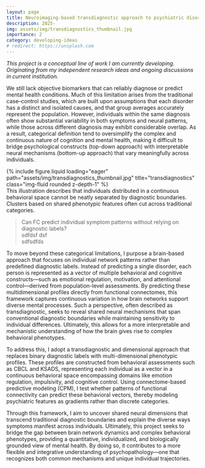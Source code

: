 ```yaml
---
layout: page
title: Neuroimaging-based transdiagnostic approach to psychiatric disorders in adolescents
description: 2025-
img: assets/img/transdiagnostics_thumbnail.jpg
importance: 2
category: developing-ideas
# redirect: https://unsplash.com
---
```


<i>This project is a conceptual line of work I am currently developing. Originating from my independent research ideas and ongoing discussions in current institution.</i>

We still lack objective biomarkers that can reliably diagnose or predict mental health conditions. Much of this limitation arises from the traditional case–control studies, which are built upon assumptions that each disorder has a distinct and isolated causes, and that group averages accurately represent the population. However, individuals within the same diagnosis often show substantial variability in both symptoms and neural patterns, while those across different diagnosis may exhibit considerable overlap. As a result, categorical definition tend to oversimplify the complex and continuous nature of cognition and mental health, making it difficult to bridge psychological constructs (top-down approach) with interpretable neural mechanisms (bottom-up approach) that vary meaningfully across individuals.

<div class="row">
    <div class="col-sm mt-3 mt-md-0">
        {% include figure.liquid loading="eager" path="assets/img/transdiagnostics_thumbnail.jpg" title="transdiagnostics" class="img-fluid rounded z-depth-1" %}
    </div>
</div>
<div class="caption">
    This illustration describes that individuals distributed in a continuous behavioral space cannot be neatly separated by diagnostic boundaries. Clusters based on shared phenotypic features often cut across traditional categories.
</div>

> Can FC predict individual symptom patterns without relying on diagnostic labels?<br> sdfdsf dsf <br> sdfsdfds

To move beyond these categorical limitations, I purpose a brain-based approach that focuses on individual network patterns rather than predefined diagnostic labels. Instead of predicting a single disorder, each person is represented as a vector of multiple behavioral and cognitive constructs—such as emotional regulation, motivation, and attentional control—derived from population-level assessments. By predicting these multidimensional profiles directly from functional connectomes, this framework captures continuous variation in how brain networks support diverse mental processes. Such a perspective, often described as transdiagnostic, seeks to reveal shared neural mechanisms that span conventional diagnostic boundaries while maintaining sensitivity to individual differences. Ultimately, this allows for a more interpretable and mechanistic understanding of how the brain gives rise to complex behavioral phenotypes.




To address this, I adopt a transdiagnostic and dimensional approach that replaces binary diagnostic labels with multi-dimensional phenotypic profiles. These profiles are constructed from behavioral assessments such as CBCL and KSADS, representing each individual as a vector in a continuous behavioral space encompassing domains like emotion regulation, impulsivity, and cognitive control. Using connectome-based predictive modeling (CPM), I test whether patterns of functional connectivity can predict these behavioral vectors, thereby modeling psychiatric features as gradients rather than discrete categories.

Through this framework, I aim to uncover shared neural dimensions that transcend traditional diagnostic boundaries and explain the diverse ways symptoms manifest across individuals. Ultimately, this project seeks to bridge the gap between brain network dynamics and complex behavioral phenotypes, providing a quantitative, individualized, and biologically grounded view of mental health. By doing so, it contributes to a more flexible and integrative understanding of psychopathology—one that recognizes both common mechanisms and unique individual trajectories.
